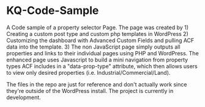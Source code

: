 # KQ-Code-Sample

A Code sample of a property selector Page. The page was created by 1) Creating a custom post type and custom php templates in WordPress 2) Customizing the dashboard with Advanced Custom Fields and pulling ACF data into the template. 3) The non JavaScript page simply outputs all properties and links to their individual pages using PHP and WordPress. The enhanced page uses Javascript to build a mini navigation from property types ACF includes in a "data-prop-type" attribute, which then allows users to view only desired properties (i.e. Industrial/Commercial/Land).

The files in the repo are just for reference and don't actually work since they're outside of the WordPress install. The project is currently in development.